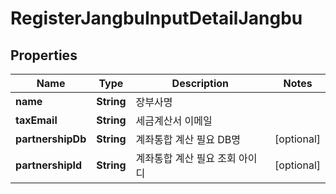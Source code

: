 

# RegisterJangbuInputDetailJangbu


## Properties

Name | Type | Description | Notes
------------ | ------------- | ------------- | -------------
**name** | **String** | 장부사명 | 
**taxEmail** | **String** | 세금계산서 이메일 | 
**partnershipDb** | **String** | 계좌통합 계산 필요 DB명 |  [optional]
**partnershipId** | **String** | 계좌통합 계산 필요 조회 아이디 |  [optional]



